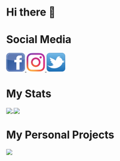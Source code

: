 # Hi there 👋

# Social Media

<a href = "https://www.facebook.com/anneemojo">
    <img src = "Social Media Logos/Facebook.png" width = "auto" height = "50px" />
</a>

<a href = "https://www.instagram.com/anne_mojo/">
    <img src = "Social Media Logos/Instagram.png" width = "auto" height = "50px" />
</a>

<a href = "https://twitter.com/AnaMitrea">
    <img src = "Social Media Logos/Twitter.png" width = "auto" height = "50px" />
</a>

# My Stats

<a href = "https://github.com/AnaMitrea?tab=repositories">
  <img src = "https://github-readme-stats.vercel.app/api?username=AnaMitrea&count_private=true&show_icons=true&theme=tokyonight&include_all_commits=true" align = "center" />
</a>

<a href = "https://github.com/AnaMitrea?tab=repositories">
  <img src = "https://github-readme-stats.vercel.app/api/top-langs/?username=AnaMitrea&langs_count=10&count_private=false&theme=tokyonight&layout=compact&card_width=270" align = "center" />
</a>

# My Personal Projects

<a href = "https://github.com/AnaMitrea/BibLis">
  <img src = "https://github-readme-stats.vercel.app/api/pin/?username=AnaMitrea&repo=BibLis&theme=tokyonight&hide_border" align = "center" />
</a>
